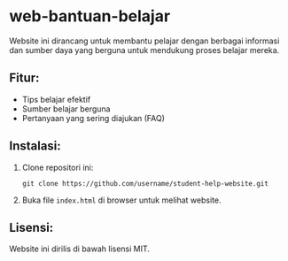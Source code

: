 # web-bantuan-belajar

Website ini dirancang untuk membantu pelajar dengan berbagai informasi dan sumber daya yang berguna untuk mendukung proses belajar mereka.

## Fitur:
- Tips belajar efektif
- Sumber belajar berguna
- Pertanyaan yang sering diajukan (FAQ)

## Instalasi:
1. Clone repositori ini: 
    ```
    git clone https://github.com/username/student-help-website.git
    ```
2. Buka file `index.html` di browser untuk melihat website.

## Lisensi:
Website ini dirilis di bawah lisensi MIT.
